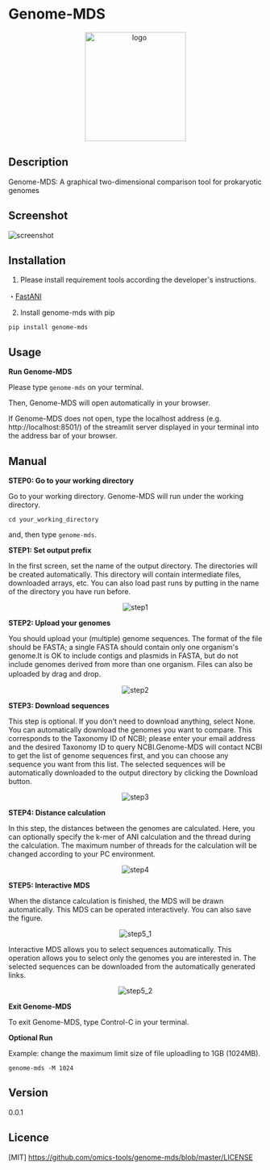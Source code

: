 Genome-MDS
====

<p align="center">
  <img src="https://mitosuite.com/images/for_genome_mds/logo.png" alt="logo" width="200" height="216"/>
</p>

## Description
Genome-MDS: A graphical two-dimensional comparison tool for prokaryotic genomes

## Screenshot

![screenshot](https://mitosuite.com/images/for_genome_mds/genome_mds_preview.gif)

## Installation

1. Please install requirement tools according the developer's instructions.

・[FastANI](https://github.com/ParBLiSS/FastANI)

2. Install genome-mds with pip

`pip install genome-mds`

## Usage

**Run Genome-MDS**

Please type `genome-mds` on your terminal.

Then, Genome-MDS will open automatically in your browser.

If Genome-MDS does not open, type the localhost address (e.g. http://localhost:8501/) of the streamlit server displayed in your terminal into the address bar of your browser.

## Manual

**STEP0: Go to your working directory**

Go to your working directory. Genome-MDS will run under the working directory.

`cd your_working_directory`

and, then type `genome-mds`.


**STEP1: Set output prefix**

In the first screen, set the name of the output directory. The directories will be created automatically. This directory will contain intermediate files, downloaded arrays, etc. You can also load past runs by putting in the name of the directory you have run before.

<p align="center">
  <img src="https://mitosuite.com/images/for_genome_mds/step1.png" alt="step1"/>
</p>

**STEP2: Upload your genomes**

You should upload your (multiple) genome sequences. The format of the file should be FASTA; a single FASTA should contain only one organism's genome.It is OK to include contigs and plasmids in FASTA, but do not include genomes derived from more than one organism. Files can also be uploaded by drag and drop.　

<p align="center">
  <img src="https://mitosuite.com/images/for_genome_mds/step2.png" alt="step2"/>
</p>

**STEP3: Download sequences**

This step is optional. If you don't need to download anything, select None.
You can automatically download the genomes you want to compare. This corresponds to the Taxonomy ID of NCBI; please enter your email address and the desired Taxonomy ID to query NCBI.Genome-MDS will contact NCBI to get the list of genome sequences first, and you can choose any sequence you want from this list. The selected sequences will be automatically downloaded to the output directory by clicking the Download button.

<p align="center">
  <img src="https://mitosuite.com/images/for_genome_mds/step3.png" alt="step3"/>
</p>

**STEP4: Distance calculation**

In this step, the distances between the genomes are calculated. Here, you can optionally specify the k-mer of ANI calculation and the thread during the calculation. The maximum number of threads for the calculation will be changed according to your PC environment.

<p align="center">
  <img src="https://mitosuite.com/images/for_genome_mds/step4.png" alt="step4"/>
</p>

**STEP5: Interactive MDS**

When the distance calculation is finished, the MDS will be drawn automatically. This MDS can be operated interactively. You can also save the figure.

<p align="center">
  <img src="https://mitosuite.com/images/for_genome_mds/step5_1.png" alt="step5_1"/>
</p>

Interactive MDS allows you to select sequences automatically. This operation allows you to select only the genomes you are interested in. The selected sequences can be downloaded from the automatically generated links.

<p align="center">
  <img src="https://mitosuite.com/images/for_genome_mds/step5_2.png" alt="step5_2" />
</p>

**Exit Genome-MDS**

To exit Genome-MDS, type Control-C in your terminal.

**Optional Run**

Example: change the maximum limit size of file uploadling to 1GB (1024MB).

`genome-mds -M 1024`


## Version

0.0.1

## Licence

[MIT] https://github.com/omics-tools/genome-mds/blob/master/LICENSE
